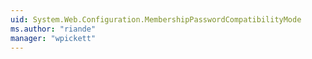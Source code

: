 ```yaml
---
uid: System.Web.Configuration.MembershipPasswordCompatibilityMode
ms.author: "riande"
manager: "wpickett"
---
```

